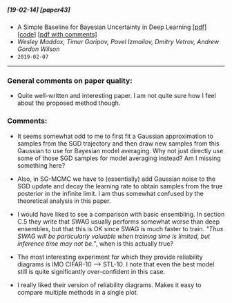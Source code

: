 ##### [19-02-14] [paper43]
-  A Simple Baseline for Bayesian Uncertainty in Deep Learning [[pdf]](https://arxiv.org/abs/1902.02476) [[code]](https://github.com/wjmaddox/swa_gaussian) [[pdf with comments]](https://github.com/fregu856/papers/blob/master/commented_pdfs/A%20Simple%20Baseline%20for%20Bayesian%20Uncertainty%20in%20Deep%20Learning.pdf)
- *Wesley Maddox, Timur Garipov, Pavel Izmailov, Dmitry Vetrov, Andrew Gordon Wilson*
- `2019-02-07`

****

### General comments on paper quality:
- Quite well-written and interesting paper. I am not quite sure how I feel about the proposed method though.

### Comments:
- It seems somewhat odd to me to first fit a Gaussian approximation to samples from the SGD trajectory and then draw new samples from this Gaussian to use for Bayesian model averaging. Why not just directly use some of those SGD samples for model averaging instead? Am I missing something here? 

- Also, in SG-MCMC we have to (essentially) add Gaussian noise to the SGD update and decay the learning rate to obtain samples from the true posterior in the infinite limit. I am thus somewhat confused by the theoretical analysis in this paper.

- I would have liked to see a comparison with basic ensembling. In section C.5 they write that SWAG usually performs somewhat worse than deep ensembles, but that this is OK since SWAG is much faster to train. _"Thus SWAG will be particularly valuable when training time is limited, but inference time may not be."_, when is this actually true?

- The most interesting experiment for which they provide reliability diagrams is IMO CIFAR-10 --> STL-10. I note that even the best model still is quite significantly over-confident in this case.

- I really liked their version of reliability diagrams. Makes it easy to compare multiple methods in a single plot.
